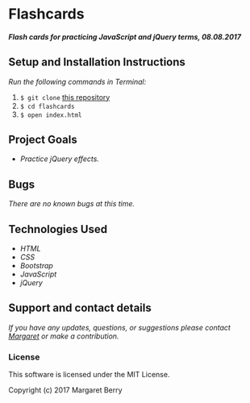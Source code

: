 # Flashcards

#### _Flash cards for practicing JavaScript and jQuery terms, 08.08.2017_

## Setup and Installation Instructions
_Run the following commands in Terminal:_

1. `$ git clone` [this repository](https://github.com/codemargaret/flashcards.git)
2. `$ cd flashcards`
3. `$ open index.html`

## Project Goals
* _Practice jQuery effects._

## Bugs
_There are no known bugs at this time._

## Technologies Used
* _HTML_
* _CSS_
* _Bootstrap_
* _JavaScript_
* _jQuery_

## Support and contact details
_If you have any updates, questions, or suggestions please contact [Margaret] or make a contribution._

[Margaret]: mailto:codeberry1@gmail.com

### License
This software is licensed under the MIT License.

Copyright (c) 2017 Margaret Berry
